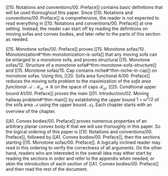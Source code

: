 [[10. Notations and conventions/00. Preface]] contains basic definitions that will be used thoroughout this paper. Since [[10. Notations and conventions/00. Preface]] is comprehensive, the reader is not expected to read everything in [[10. Notations and conventions/00. Preface]] at one setting. Instead, the reader can start off by reading the definitions on moving sofas and convex bodies, and later refer to the parts of this section as needed.

[[15. Monotone sofas/00. Preface]] proves [[15. Monotone sofas/10. Monotonization#^thm-monotonization-is-sofa]] that any moving sofa can be enlarged to a monotone sofa, and proves structural [[15. Monotone sofas/12. Structure of a monotone sofa#^thm-monotone-sofa-structure]] and [[15. Monotone sofas/15. Cap contains niche#^thm-niche-in-cap]] on monotone sofas. Using this, [[20. Sofa area functional A/00. Preface]] reduces the moving sofa problem to the maximization of the _sofa area functional_ $\mathcal{A} : \mathcal{K}_\omega \to \mathbb{R}$ on the space of caps $\mathcal{K}_\omega$. [[25. Conditional upper bound A1/00. Preface]] proves the main [[01. Introduction/02. Moving hallway problem#^thm-main]] by establishing the upper bound $1 + \omega^2/2$ of the sofa area $\mathcal{A}$ using the upper bound $\mathcal{A}_1$. Each chapter starts with an overview of the chapter.

[[A1. Convex bodies/00. Preface]] proves numerous properties of an arbitrary planar convex body $K$ that we will use thoroughly in this paper. So the logical ordering of this paper is [[10. Notations and conventions/00. Preface]], followed by [[A1. Convex bodies/00. Preface]], then the sections starting [[15. Monotone sofas/00. Preface]]. A logically inclined reader may read in this ordering to verify the correctness of all arguments. On the other hand, readers who are interested in the overall idea may either start by reading the sections in order and refer to the appendix when needed, or skim the introduction of each section of [[A1. Convex bodies/00. Preface]] and then read the rest of the document.
